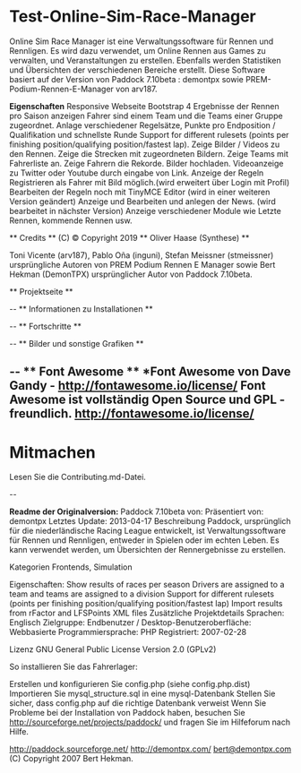 
# Test-Online-Sim-Race-Manager
Online Sim Race Manager ist eine Verwaltungssoftware für Rennen und Rennligen. 
Es wird dazu verwendet, um Online Rennen aus Games zu verwalten, und Veranstaltungen zu erstellen. 
Ebenfalls werden Statistiken und Übersichten der verschiedenen Bereiche erstellt. 
Diese Software basiert auf der Version von Paddock 7.10beta : demontpx sowie PREM-Podium-Rennen-E-Manager von arv187.

**Eigenschaften**
	Responsive Webseite
	Bootstrap 4
    Ergebnisse der Rennen pro Saison anzeigen
    Fahrer sind einem Team und die Teams einer Gruppe zugeordnet.
    Anlage verschiedener Regelsätze, Punkte pro Endposition / Qualifikation und schnellste Runde 
    Support for different rulesets (points per finishing position/qualifying position/fastest lap).
    Zeige Bilder / Videos zu den Rennen.
    Zeige die Strecken mit zugeordneten Bildern.
	Zeige Teams mit Fahrerliste an.
	Zeige Fahrern die Rekorde.
	Bilder hochladen.
	Videoanzeige zu Twitter oder Youtube durch eingabe von Link.
	Anzeige der Regeln
    Registrieren als Fahrer mit Bild möglich.(wird erweitert über Login mit Profil)
    Bearbeiten der Regeln noch mit TinyMCE Editor (wird in einer weiteren Version geändert)
    Anzeige und Bearbeiten und anlegen der News. (wird bearbeitet in nächster Version)
	Anzeige verschiedener Module wie Letzte Rennen, kommende Rennen usw.
	
** Credits **
 (C) © Copyright 2019
 ** Oliver Haase (Synthese) **
 
 Toni Vicente (arv187), Pablo Oña (inguni), Stefan Meissner (stmeissner) ursprüngliche Autoren
				von PREM Podium Rennen E Manager
	sowie
 Bert Hekman (DemonTPX) ursprünglicher Autor von Paddock 7.10beta.
 
 ** Projektseite **
 
 --
 ** Informationen zu Installationen **
 
 --
 ** Fortschritte ** 
 
 --
 ** Bilder und sonstige Grafiken **
 
 --
 ** Font Awesome **
 *Font Awesome von Dave Gandy - http://fontawesome.io/license/
 Font Awesome ist vollständig Open Source und GPL - freundlich. http://fontawesome.io/license/
 --
 
 # Mitmachen
Lesen Sie die Contributing.md-Datei.
    
 --
 
**Readme der Originalversion:**
Paddock 7.10beta von: Präsentiert von: demontpx Letztes Update: 2013-04-17 
Beschreibung Paddock, ursprünglich für die niederländische Racing League entwickelt, ist
Verwaltungssoftware für Rennen und Rennligen, entweder in Spielen oder im echten Leben. 
Es kann verwendet werden, um Übersichten der Rennergebnisse zu erstellen.

Kategorien Frontends, Simulation

Eigenschaften:
Show results of races per season
Drivers are assigned to a team and teams are assigned to a division
Support for different rulesets (points per finishing position/qualifying position/fastest lap)
Import results from rFactor and LFSPoints XML files
Zusätzliche Projektdetails Sprachen: Englisch Zielgruppe: Endbenutzer / Desktop-Benutzeroberfläche: Webbasierte Programmiersprache: PHP Registriert: 2007-02-28

Lizenz GNU General Public License Version 2.0 (GPLv2)

So installieren Sie das Fahrerlager:

Erstellen und konfigurieren Sie config.php (siehe config.php.dist)
Importieren Sie mysql_structure.sql in eine mysql-Datenbank
Stellen Sie sicher, dass config.php auf die richtige Datenbank verweist
Wenn Sie Probleme bei der Installation von Paddock haben, besuchen 
Sie http://sourceforge.net/projects/paddock/ und fragen Sie im Hilfeforum nach Hilfe.

http://paddock.sourceforge.net/ http://demontpx.com/ bert@demontpx.com (C) Copyright 2007 Bert Hekman.
